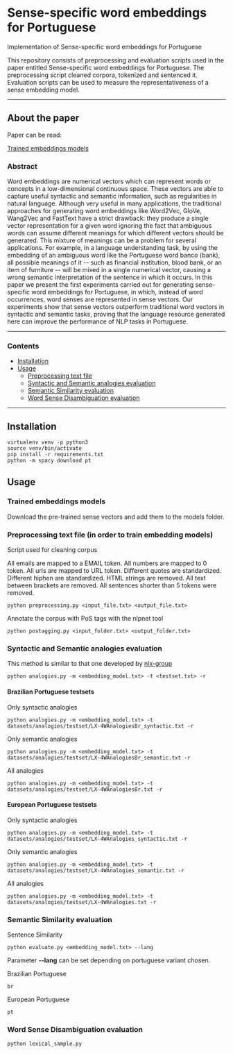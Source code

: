 # Sense-specific word embeddings for Portuguese
Implementation of Sense-specific word embeddings for Portuguese

This repository consists of preprocessing and evaluation scripts used in the paper entitled Sense-specific word embeddings for Portuguese.
The preprocessing script cleaned corpora, tokenized and sentenced it.
Evaluation scripts can be used to measure the representativeness of a sense embedding model.

---

## About the paper

Paper can be read:

<a href="https://drive.google.com/open?id=1_7LCkNP5Jb2yrKsPxPYrvrTWsqpQpHf_">Trained embeddings models</a>

### Abstract

Word embeddings are numerical vectors which can represent words or concepts in a low-dimensional continuous space. These vectors are able to capture useful syntactic and semantic information, such as regularities in natural language. Although very useful in many applications, the traditional approaches for generating word embeddings like Word2Vec, GloVe, Wang2Vec and FastText have a strict drawback: they produce a single vector representation for a given word ignoring the fact that ambiguous words can assume different meanings for which different vectors should be generated. This mixture of meanings can be a problem for several applications. For example, in a language understanding task, by using the embedding of an ambiguous word like the Portuguese word banco (bank), all possible meanings of it -- such as financial institution, blood bank, or an item of furniture -- will be mixed in a single numerical vector, causing a wrong semantic interpretation of the sentence in which it occurs. In this paper we present the first experiments carried out for generating sense-specific word embeddings for Portuguese, in which, instead of word occurrences, word senses are represented in sense vectors. Our experiments show that sense vectors outperform traditional word vectors in syntactic and semantic tasks, proving that the language resource generated here can improve the performance of NLP tasks in Portuguese.

---

### Contents

* [Installation](#installation)
* [Usage](#usage)
  * [Preprocessing text file](#preprocessing-text-file)
  * [Syntactic and Semantic analogies evaluation](#syntactic-and-semantic-analogies-evaluation)
  * [Semantic Similarity evaluation](#semantic-similarity-evaluation)
  * [Word Sense Disambiguation evaluation](#word-sense-disambiguation-evaluation)

---

## Installation
```
virtualenv venv -p python3
source venv/bin/activate
pip install -r requirements.txt
python -m spacy download pt
```

## Usage

### Trained embeddings models

Download the pre-trained sense vectors and add them to the models folder.

### Preprocessing text file (in order to train embedding models)

Script used for cleaning corpus

All emails are mapped to a EMAIL token.
All numbers are mapped to 0 token.
All urls are mapped to URL token.
Different quotes are standardized.
Different hiphen are standardized.
HTML strings are removed.
All text between brackets are removed.
All sentences shorter than 5 tokens were removed.
```
python preprocessing.py <input_file.txt> <output_file.txt>
```

Annotate the corpus with PoS tags with the nlpnet tool
```
python postagging.py <input_folder.txt> <output_folder.txt>
```

### Syntactic and Semantic analogies evaluation

This method is similar to that one developed by [nlx-group](https://github.com/nlx-group/lx-dsemvectors)
```
python analogies.py -m <embedding_model.txt> -t <testset.txt> -r
```
#### Brazilian Portuguese testsets

Only syntactic analogies
```
python analogies.py -m <embedding_model.txt> -t datasets/analogies/testset/LX-4WAnalogiesBr_syntactic.txt -r
```
Only semantic analogies
```
python analogies.py -m <embedding_model.txt> -t datasets/analogies/testset/LX-4WAnalogiesBr_semantic.txt -r
```
All analogies
```
python analogies.py -m <embedding_model.txt> -t datasets/analogies/testset/LX-4WAnalogiesBr.txt -r
```
#### European Portuguese testsets

Only syntactic analogies
```
python analogies.py -m <embedding_model.txt> -t datasets/analogies/testset/LX-4WAnalogies_syntactic.txt -r
```
Only semantic analogies
```
python analogies.py -m <embedding_model.txt> -t datasets/analogies/testset/LX-4WAnalogies_semantic.txt -r
```
All analogies
```
python analogies.py -m <embedding_model.txt> -t datasets/analogies/testset/LX-4WAnalogies.txt -r
```

### Semantic Similarity evaluation

Sentence Similarity
```
python evaluate.py <embedding_model.txt> --lang
```
Parameter **--lang** can be set depending on portuguese variant chosen.

Brazilian Portuguese
```
br
```
European Portuguese
```
pt
```

### Word Sense Disambiguation evaluation
```
python lexical_sample.py
```

